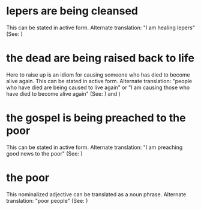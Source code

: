 
# lepers are being cleansed
This can be stated in active form. Alternate translation: "I am healing lepers" (See: )

# the dead are being raised back to life
Here to raise up is an idiom for causing someone who has died to become alive again. This can be stated in active form. Alternate translation: "people who have died are being caused to live again" or "I am causing those who have died to become alive again" (See: ) and )

# the gospel is being preached to the poor
This can be stated in active form. Alternate translation: "I am preaching good news to the poor" (See: )

# the poor
This nominalized adjective can be translated as a noun phrase. Alternate translation: "poor people" (See: )
